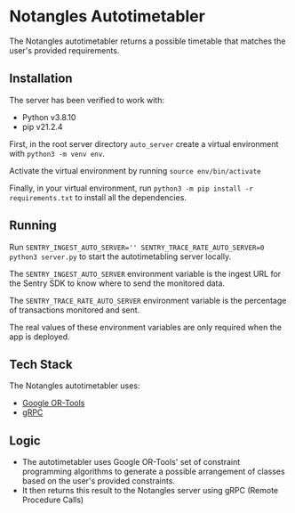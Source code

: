 # Notangles Autotimetabler

The Notangles autotimetabler returns a possible timetable that matches the user's provided requirements.

## Installation

The server has been verified to work with:

- Python v3.8.10
- pip v21.2.4

First, in the root server directory `auto_server` create a virtual environment with `python3 -m venv env`.

Activate the virtual environment by running `source env/bin/activate`

Finally, in your virtual environment, run `python3 -m pip install -r requirements.txt` to install all the dependencies.

## Running

Run `SENTRY_INGEST_AUTO_SERVER='' SENTRY_TRACE_RATE_AUTO_SERVER=0 python3 server.py` to start the autotimetabling server locally.

The `SENTRY_INGEST_AUTO_SERVER` environment variable is the ingest URL for the Sentry SDK to know where to send the monitored data.

The `SENTRY_TRACE_RATE_AUTO_SERVER` environment variable is the percentage of transactions monitored and sent.

The real values of these environment variables are only required when the app is deployed.

## Tech Stack

The Notangles autotimetabler uses:

- [Google OR-Tools](https://developers.google.com/optimization)
- [gRPC](https://grpc.io/)

## Logic

- The autotimetabler uses Google OR-Tools' set of constraint programming algorithms to generate a possible arrangement of classes based on the user's provided constraints.
- It then returns this result to the Notangles server using gRPC (Remote Procedure Calls)
